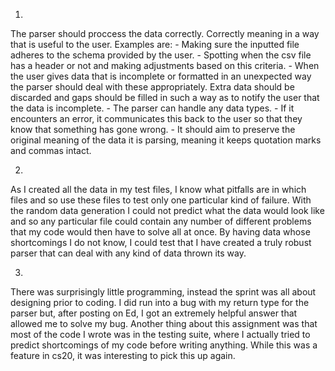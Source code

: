 1) 
The parser should proccess the data correctly. Correctly meaning in a way that is useful to the user. Examples are:
    - Making sure the inputted file adheres to the schema provided by the user.
    - Spotting when the csv file has a header or not and making adjustments based on this criteria.
    - When the user gives data that is incomplete or formatted in an unexpected way the parser should deal with these appropriately. Extra   data should be discarded and gaps should be filled in such a way as to notify the user that the data is incomplete.
    - The parser can handle any data types.
    - If it encounters an error, it communicates this back to the user so that they know that something has gone wrong.
    - It should aim to preserve the original meaning of the data it is parsing, meaning it keeps quotation marks and commas intact.

2) 
As I created all the data in my test files, I know what pitfalls are in which files and so use these files to test only one particular 
kind of failure. With the random data generation I could not predict what the data would look like and so any particular file could 
contain any number of different problems that my code would then have to solve all at once. By having data whose shortcomings I do
not know, I could test that I have created a truly robust parser that can deal with any kind of data thrown its way.

3) 
There was surprisingly little programming, instead the sprint was all about designing prior to coding. I did run into a bug with my return 
type for the parser but, after posting on Ed, I got an extremely helpful answer that allowed me to solve my bug. Another thing about
this assignment was that most of the code I wrote was in the testing suite, where I actually tried to predict shortcomings of my code 
before writing anything. While this was a feature in cs20, it was interesting to pick this up again. 




